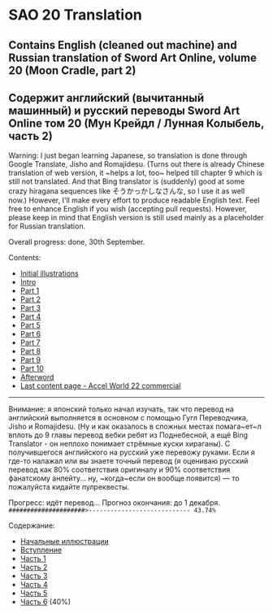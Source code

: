 # SAO 20 Translation
## Contains English (cleaned out machine) and Russian translation of Sword Art Online, volume 20 (Moon Cradle, part 2)
## Содержит английский (вычитанный машинный) и русский переводы Sword Art Online том 20 (Мун Крейдл / Лунная Колыбель, часть 2) 

Warning: I just began learning Japanese, so translation is done through Google Translate, Jisho and Romajidesu. (Turns out there is already Chinese translation of web version, it ~helps a lot, too~ helped till chapter 9 which is still not translated. And that Bing translator is (suddenly) good at some crazy hiragana sequences like そうかっかしなさんな, so I use it as well now.) However, I'll make every effort to produce readable English text. Feel free to enhance English if you wish (accepting pull requests). However, please keep in mind that English version is still used mainly as a placeholder for Russian translation.

Overall progress: done, 30th September.  

Contents:

- [Initial illustrations](Translate/En/Ills_start.md)
- [Intro](Translate/En/Intro.md)
- [Part 1](Translate/En/Part1.md)
- [Part 2](Translate/En/Part2.md)
- [Part 3](Translate/En/Part3.md)
- [Part 4](Translate/En/Part4.md)
- [Part 5](Translate/En/Part5.md)
- [Part 6](Translate/En/Part6.md)
- [Part 7](Translate/En/Part7.md)
- [Part 8](Translate/En/Part8.md)
- [Part 9](Translate/En/Part9.md)
- [Part 10](Translate/En/Part10.md)
- [Afterword](Translate/En/AW.md)
- [Last content page - Accel World 22 commercial](Translate/En/AW22Ad.md)

***

Внимание: я японский только начал изучать, так что перевод на английский выполняется в основном с помощью Гугл Переводчика, Jisho и Romajidesu. (Ну и как оказалось в сложных местах помага~ет~л вплоть до 9 главы перевод вебки ребят из Поднебесной, а ещё Bing Translator - он неплохо понимает стрёмные куски хираганы). С получившегося английского на русский уже перевожу руками. Если я где-то налажал или вы знаете точный перевод (я оцениваю русский перевод как 80% соответствия оригиналу и 90% соответствия фанатскому анлейту... ну, ~когда~если он вообще появится) — то пожалуйста кидайте пулреквесты.

Прогресс: идёт перевод... Прогноз окончания: до 1 декабря.  
`#####################>---------------------------- 43.74%`

Содержание:

- [Начальные иллюстрации](Translate/Ru/Ills_start.md)
- [Вступление](Translate/Ru/Intro.md)
- [Часть 1](Translate/Ru/Part1.md)
- [Часть 2](Translate/Ru/Part2.md)
- [Часть 3](Translate/Ru/Part3.md)
- [Часть 4](Translate/Ru/Part4.md)
- [Часть 5](Translate/Ru/Part5.md)
- [Часть 6](Translate/Ru/Part6.md) (40%)
<!--- [Часть 7](Translate/Ru/Part7.md)
- [Часть 8](Translate/Ru/Part8.md)
- [Часть 9](Translate/Ru/Part9.md)
- [Часть 10](Translate/Ru/Part10.md)
- [Послесловие](Translate/Ru/AW.md) 
- [Последняя страница с контентом - реклама 22 тома Ускорки](Translate/Ru/AW22Ad.md)
- [Послесловие переводчика](Translate/Ru/AWT.md) 


Бойлерплейт-скрипт:
```
$dic = @{}
Get-Content -Encoding UTF8 .\*.md | ForEach-Object{
	$_.Split(@(,' '))|Select-Object{
		$_.Trim(@('.', ',', "'", '"', ';', '?', '!', '*', '_', '(', ')', '…', '-'))
		  .Replace("'s",'')|ForEach-Object{
			$dic[$_]+=1
		}
	}
}|Out-Null
$dic.GetEnumerator() | Sort-Object -Descending Value | -First 100
$dic.GetEnumerator() | Sort-Object -Descending Value | Select-Object -Skip 100 -First 100
 ```
 -->
